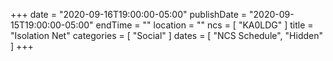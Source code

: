 +++
date = "2020-09-16T19:00:00-05:00"
publishDate = "2020-09-15T19:00:00-05:00"
endTime = ""
location = ""
ncs = [ "KA0LDG" ]
title = "Isolation Net"
categories = [ "Social" ]
dates = [ "NCS Schedule", "Hidden" ]
+++
